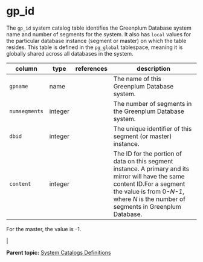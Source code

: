 # gp\_id 

The `gp_id` system catalog table identifies the Greenplum Database system name and number of segments for the system. It also has `local` values for the particular database instance \(segment or master\) on which the table resides. This table is defined in the `pg_global` tablespace, meaning it is globally shared across all databases in the system.

|column|type|references|description|
|------|----|----------|-----------|
|`gpname`|name| |The name of this Greenplum Database system.|
|`numsegments`|integer| |The number of segments in the Greenplum Database system.|
|`dbid`|integer| |The unique identifier of this segment \(or master\) instance.|
|`content`|integer| |The ID for the portion of data on this segment instance. A primary and its mirror will have the same content ID.For a segment the value is from 0-*N-1*, where *N* is the number of segments in Greenplum Database.

For the master, the value is -1.

|

**Parent topic:** [System Catalogs Definitions](../system_catalogs/catalog_ref-html.html)

